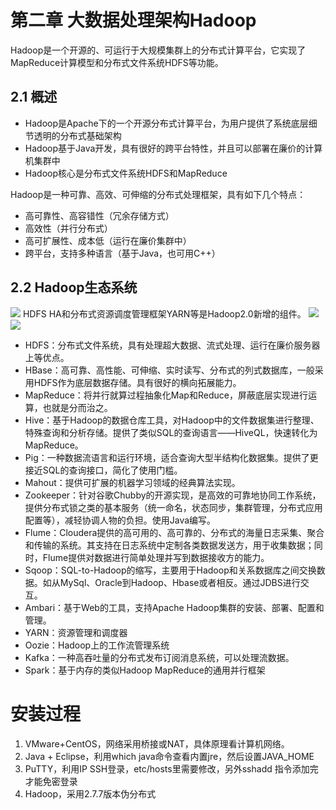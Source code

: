 # 第二章 大数据处理架构Hadoop
Hadoop是一个开源的、可运行于大规模集群上的分布式计算平台，它实现了MapReduce计算模型和分布式文件系统HDFS等功能。

## 2.1 概述
- Hadoop是Apache下的一个开源分布式计算平台，为用户提供了系统底层细节透明的分布式基础架构
- Hadoop基于Java开发，具有很好的跨平台特性，并且可以部署在廉价的计算机集群中
- Hadoop核心是分布式文件系统HDFS和MapReduce

Hadoop是一种可靠、高效、可伸缩的分布式处理框架，具有如下几个特点：
- 高可靠性、高容错性（冗余存储方式）
- 高效性（并行分布式）
- 高可扩展性、成本低（运行在廉价集群中）
- 跨平台，支持多种语言（基于Java，也可用C++）

## 2.2 Hadoop生态系统
![](https://i.postimg.cc/9fQbTtgC/2-2.png)
HDFS HA和分布式资源调度管理框架YARN等是Hadoop2.0新增的组件。
![](https://i.postimg.cc/j5Wh3qr1/2-2-1.png)
![](https://i.postimg.cc/NMWk3hsj/2-2-2.png)

- HDFS：分布式文件系统，具有处理超大数据、流式处理、运行在廉价服务器上等优点。
- HBase：高可靠、高性能、可伸缩、实时读写、分布式的列式数据库，一般采用HDFS作为底层数据存储。具有很好的横向拓展能力。
- MapReduce：将并行就算过程抽象化Map和Reduce，屏蔽底层实现进行运算，也就是分而治之。
- Hive：基于Hadoop的数据仓库工具，对Hadoop中的文件数据集进行整理、特殊查询和分析存储。提供了类似SQL的查询语言——HiveQL，快速转化为MapReduce。
-  Pig：一种数据流语言和运行环境，适合查询大型半结构化数据集。提供了更接近SQL的查询接口，简化了使用门槛。
-  Mahout：提供可扩展的机器学习领域的经典算法实现。
-  Zookeeper：针对谷歌Chubby的开源实现，是高效的可靠地协同工作系统，提供分布式锁之类的基本服务（统一命名，状态同步，集群管理，分布式应用配置等），减轻协调人物的负担。使用Java编写。
-  Flume：Cloudera提供的高可用的、高可靠的、分布式的海量日志采集、聚合和传输的系统。其支持在日志系统中定制各类数据发送方，用于收集数据；同时，Flume提供对数据进行简单处理并写到数据接收方的能力。
-  Sqoop：SQL-to-Hadoop的缩写，主要用于Hadoop和关系数据库之间交换数据。如从MySql、Oracle到Hadoop、Hbase或者相反。通过JDBS进行交互。
-  Ambari：基于Web的工具，支持Apache Hadoop集群的安装、部署、配置和管理。
-  YARN：资源管理和调度器
-  Oozie：Hadoop上的工作流管理系统
-  Kafka：一种高吞吐量的分布式发布订阅消息系统，可以处理流数据。
-  Spark：基于内存的类似Hadoop MapReduce的通用并行框架

# 安装过程
1. VMware+CentOS，网络采用桥接或NAT，具体原理看计算机网络。
2. Java + Eclipse，利用which java命令查看内置jre，然后设置JAVA_HOME
3. PuTTY，利用IP SSH登录，etc/hosts里需要修改，另外sshadd 指令添加完才能免密登录
4. Hadoop，采用2.7.7版本伪分布式


